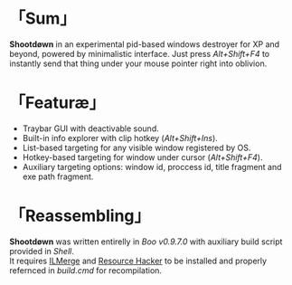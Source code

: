 # 「Sum」
__Shootdøwn__ in an experimental pid-based windows destroyer for XP and beyond, powered by minimalistic interface.
Just press _Alt+Shift+F4_ to instantly send that thing under your mouse pointer right into oblivion.  
  
# 「Featuræ」
- Traybar GUI with deactivable sound.
- Built-in info explorer with clip hotkey (_Alt+Shift+Ins_).
- List-based targeting for any visible window registered by OS.
- Hotkey-based targeting for window under cursor (_Alt+Shift+F4_).
- Auxiliary targeting options: window id, proccess id, title fragment and exe path fragment.

# 「Reassembling」
__Shootdøwn__ was written entirelly in _Boo v0.9.7.0_ with auxiliary build script provided in _Shell_.  
It requires [ILMerge](https://github.com/Microsoft/ILMerge) and [Resource Hacker](http://www.angusj.com/resourcehacker/) to be installed and properly refernced in _build.cmd_ for recompilation.
